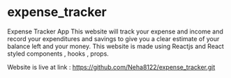 # expense_tracker
Expense Tracker App
This website will track your expense and income and record your expenditures and savings to give you a clear estimate of your balance left and your money.
This website is made using Reactjs and React styled components , hooks , props.

Website is live at link : https://github.com/Neha8122/expense_tracker.git
